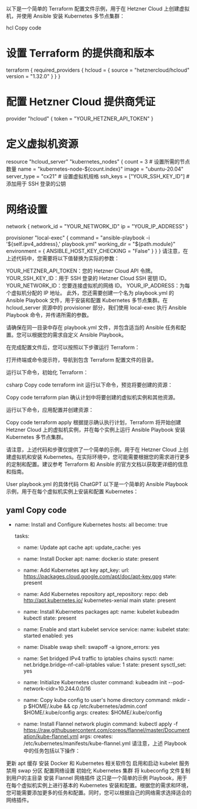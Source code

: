 以下是一个简单的 Terraform 配置文件示例，用于在 Hetzner Cloud 上创建虚拟机，并使用 Ansible 安装 Kubernetes 多节点集群：

hcl
Copy code
# 设置 Terraform 的提供商和版本
terraform {
  required_providers {
    hcloud = {
      source  = "hetznercloud/hcloud"
      version = "1.32.0"
    }
  }
}

# 配置 Hetzner Cloud 提供商凭证
provider "hcloud" {
  token = "YOUR_HETZNER_API_TOKEN"
}

# 定义虚拟机资源
resource "hcloud_server" "kubernetes_nodes" {
  count      = 3  # 设置所需的节点数量
  name       = "kubernetes-node-${count.index}"
  image      = "ubuntu-20.04"
  server_type = "cx21"  # 设置虚拟机规格
  ssh_keys   = ["YOUR_SSH_KEY_ID"]  # 添加用于 SSH 登录的公钥

  # 网络设置
  network {
    network_id = "YOUR_NETWORK_ID"
    ip         = "YOUR_IP_ADDRESS"
  }

  provisioner "local-exec" {
    command = "ansible-playbook -i '${self.ipv4_address},' playbook.yml"
    working_dir = "${path.module}"
    environment = {
      ANSIBLE_HOST_KEY_CHECKING = "False"
    }
  }
}
请注意，在上述代码中，您需要将以下值替换为实际的参数：

YOUR_HETZNER_API_TOKEN：您的 Hetzner Cloud API 令牌。
YOUR_SSH_KEY_ID：用于 SSH 登录的 Hetzner Cloud SSH 密钥 ID。
YOUR_NETWORK_ID：您要连接虚拟机的网络 ID。
YOUR_IP_ADDRESS：为每个虚拟机分配的 IP 地址。
此外，您还需要创建一个名为 playbook.yml 的 Ansible Playbook 文件，用于安装和配置 Kubernetes 多节点集群。在 hcloud_server 资源中的 provisioner 部分，我们使用 local-exec 执行 Ansible Playbook 命令，并传递所需的参数。

请确保在同一目录中存在 playbook.yml 文件，并包含适当的 Ansible 任务和配置。您可以根据您的需求自定义 Ansible Playbook。

在完成配置文件后，您可以按照以下步骤运行 Terraform：

打开终端或命令提示符，导航到包含 Terraform 配置文件的目录。

运行以下命令，初始化 Terraform：

csharp
Copy code
terraform init
运行以下命令，预览将要创建的资源：

Copy code
terraform plan
确认计划中将要创建的虚拟机实例和其他资源。

运行以下命令，应用配置并创建资源：

Copy code
terraform apply
根据提示确认执行计划，Terraform 将开始创建 Hetzner Cloud 上的虚拟机实例，并在每个实例上运行 Ansible Playbook 安装 Kubernetes 多节点集群。

请注意，上述代码和步骤仅提供了一个简单的示例，用于在 Hetzner Cloud 上创建虚拟机和安装 Kubernetes。在实际环境中，您可能需要根据您的需求进行更多的定制和配置。建议参考 Terraform 和 Ansible 的官方文档以获取更详细的信息和指南。





User
playbook.yml 的具体代码
ChatGPT
以下是一个简单的 Ansible Playbook 示例，用于在每个虚拟机实例上安装和配置 Kubernetes：

yaml
Copy code
---
- name: Install and Configure Kubernetes
  hosts: all
  become: true

  tasks:
    - name: Update apt cache
      apt:
        update_cache: yes

    - name: Install Docker
      apt:
        name: docker.io
        state: present

    - name: Add Kubernetes apt key
      apt_key:
        url: https://packages.cloud.google.com/apt/doc/apt-key.gpg
        state: present

    - name: Add Kubernetes repository
      apt_repository:
        repo: deb http://apt.kubernetes.io/ kubernetes-xenial main
        state: present

    - name: Install Kubernetes packages
      apt:
        name: kubelet kubeadm kubectl
        state: present

    - name: Enable and start kubelet service
      service:
        name: kubelet
        state: started
        enabled: yes

    - name: Disable swap
      shell: swapoff -a
      ignore_errors: yes

    - name: Set bridged IPv4 traffic to iptables chains
      sysctl:
        name: net.bridge.bridge-nf-call-iptables
        value: 1
        state: present
        sysctl_set: yes

    - name: Initialize Kubernetes cluster
      command: kubeadm init --pod-network-cidr=10.244.0.0/16

    - name: Copy kube config to user's home directory
      command: mkdir -p $HOME/.kube && cp /etc/kubernetes/admin.conf $HOME/.kube/config
      args:
        creates: $HOME/.kube/config

    - name: Install Flannel network plugin
      command: kubectl apply -f https://raw.githubusercontent.com/coreos/flannel/master/Documentation/kube-flannel.yml
      args:
        creates: /etc/kubernetes/manifests/kube-flannel.yml
请注意，上述 Playbook 中的任务包括以下操作：

更新 apt 缓存
安装 Docker 和 Kubernetes 相关软件包
启用和启动 kubelet 服务
禁用 swap 分区
配置网络设置
初始化 Kubernetes 集群
将 kubeconfig 文件复制到用户的主目录
安装 Flannel 网络插件
这只是一个简单的示例 Playbook，用于在每个虚拟机实例上进行基本的 Kubernetes 安装和配置。根据您的需求和环境，您可能需要添加更多的任务和配置。同时，您可以根据自己的网络需求选择适合的网络插件。
